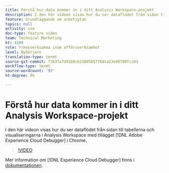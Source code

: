 ```yaml
---
title: Förstå hur data kommer in i ditt Analysis Workspace-projekt
description: I den här videon visas hur du ser dataflödet från sidan till tabellerna och visualiseringarna i Analysis Workspace med tillägget Adobe Experience Cloud Debugger i Chrome.
feature: Grundläggande om arbetsytan
topics: null
activity: use
doc-type: feature video
team: Technical Marketing
kt: 4109
role: Yrkesverksamma inom affärsverksamhet
level: Nybörjare
translation-type: tm+mt
source-git-commit: f3b3fa7d91b0cb21005b57768ca23ed6700fcc03
workflow-type: tm+mt
source-wordcount: '97'
ht-degree: 0%

---
```



# Förstå hur data kommer in i ditt Analysis Workspace-projekt

I den här videon visas hur du ser dataflödet från sidan till tabellerna och visualiseringarna i Analysis Workspace med tillägget [!DNL Adobe Experience Cloud Debugger] i Chrome.

>[!VIDEO](https://video.tv.adobe.com/v/31072/?quality=12)

Mer information om [!DNL Experience Cloud Debugger] finns i [dokumentationen](https://docs.adobe.com/content/help/en/debugger/using/experience-cloud-debugger.html).
